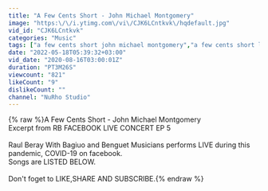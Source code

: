 ```yaml
---
title: "A Few Cents Short - John Michael Montgomery"
image: "https:\/\/i.ytimg.com\/vi\/CJK6LCntkvk\/hqdefault.jpg"
vid_id: "CJK6LCntkvk"
categories: "Music"
tags: ["a few cents short john michael montgomery","a few cents short lyrics and chords","john michael montgomery a few cents short"]
date: "2022-05-18T05:39:32+03:00"
vid_date: "2020-08-16T03:00:01Z"
duration: "PT3M26S"
viewcount: "821"
likeCount: "9"
dislikeCount: ""
channel: "NuRho Studio"
---
```

{% raw %}A Few Cents Short - John Michael Montgomery<br />Excerpt from RB FACEBOOK LIVE CONCERT EP 5<br /><br />Raul Beray With Bagiuo and Benguet Musicians performs LIVE during this pandemic, COVID-19 on facebook.<br />Songs are LISTED BELOW.<br /><br />Don't foget to LIKE,SHARE AND SUBSCRIBE.{% endraw %}

